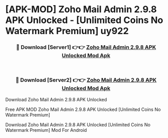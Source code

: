# [APK-MOD] Zoho Mail Admin 2.9.8 APK Unlocked - [Unlimited Coins No Watermark Premium] uy922



<div align="center">
<h3>🔴 Download [Server1] 👉👉 <a href="https://momento.my/?title=Zoho_Mail_Admin_2.9.8_APK_Unlocked">Zoho Mail Admin 2.9.8 APK Unlocked Mod Apk</a></h3><br>

<h3>🔴 Download [Server2] 👉👉 <a href="https://momento.my/?title=Zoho_Mail_Admin_2.9.8_APK_Unlocked">Zoho Mail Admin 2.9.8 APK Unlocked Mod Apk</a></h3>
</div>



Download Zoho Mail Admin 2.9.8 APK Unlocked 

Free APK MOD Zoho Mail Admin 2.9.8 APK Unlocked [Unlimited Coins No Watermark Premium]

Download Zoho Mail Admin 2.9.8 APK Unlocked [Unlimited Coins No Watermark Premium] Mod For Android
